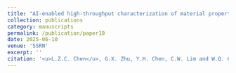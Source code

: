 ```yaml
---
title: "AI-enabled high-throughput characterization of material properties based on indentation response"
collection: publications
category: manuscripts
permalink: /publication/paper10
date: 2025-06-10
venue: 'SSRN'
excerpt: ''
citation: '<u>L.Z.C. Chen</u>, G.X. Zhu, Y.H. Chen, C.W. Lim and W.Q. Chen. &quot;AI-enabled high-throughput characterization of material properties based on indentation response. &quot; <i>SSRN</i>, 2025.'
---
```

